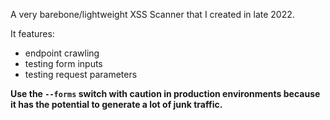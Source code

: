A very barebone/lightweight XSS Scanner that I created in late 2022.  

It features:
- endpoint crawling
- testing form inputs 
- testing request parameters 

**Use the `--forms` switch with caution in production environments because it has the potential to generate a lot of junk traffic.**